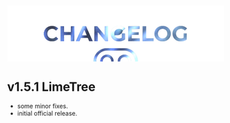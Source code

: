  <img src="https://raw.githubusercontent.com/DroidX-UI-Devices/Official_Devices/13/banners/changelogs.png" />
 
# v1.5.1 LimeTree
- some minor fixes.
- initial official release.
